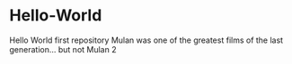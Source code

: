 # Hello-World
Hello World first repository
Mulan was one of the greatest films of the last generation... but not Mulan 2 
